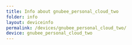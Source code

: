 ```yaml
---
title: Info about gnubee_personal_cloud_two
folder: info
layout: deviceinfo
permalink: /devices/gnubee_personal_cloud_two/
device: gnubee_personal_cloud_two
---
```

